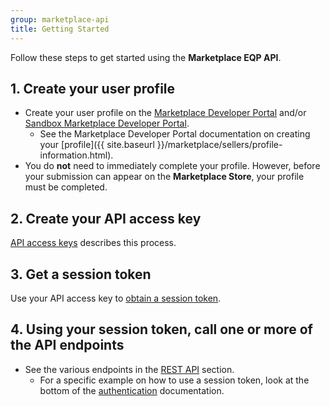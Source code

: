 ```yaml
---
group: marketplace-api
title: Getting Started
---
```


Follow these steps to get started using the **Marketplace EQP API**.

## 1. Create your user profile

-  Create your user profile on the [Marketplace Developer Portal][1] and/or [Sandbox Marketplace Developer Portal][2].
   -  See the Marketplace Developer Portal documentation on creating your [profile]({{ site.baseurl }}/marketplace/sellers/profile-information.html).
-  You do **not** need to immediately complete your profile.  However, before your submission can appear on the **Marketplace Store**, your profile must be completed.

## 2. Create your API access key

[API access keys](access-keys.html) describes this process.

## 3. Get a session token

Use your API access key to [obtain a session token](auth.html#session-token).

## 4. Using your session token, call one or more of the API endpoints

-  See the various endpoints in the [REST API](rest-api.html) section.
   -  For a specific example on how to use a session token, look at the bottom of the [authentication](auth.html#session-token-use) documentation.

[1]: https://developer.magento.com
[2]: https://developer-stg.magento.com
